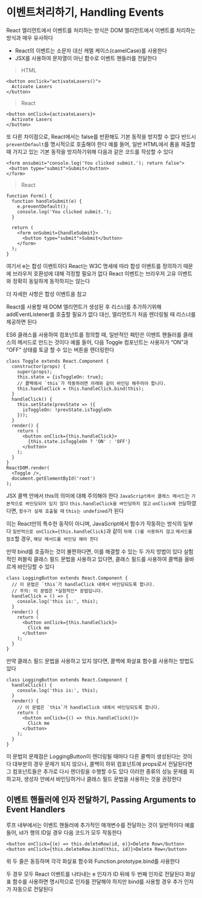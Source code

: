 # 이벤트처리하기, Handling Events

React 엘리먼트에서 이벤트를 처리하는 방식은 DOM 엘리먼트에서 이벤트를 처리하는 방식과 매우 유사하다

- React의 이벤트는 소문자 대신 캐멀 케이스(camelCase)를 사용한다
- JSX를 사용하여 문자열이 아닌 함수로 이벤트 핸들러를 전달한다

> HTML

```
<button onclick="activateLasers()">
  Activate Lasers
</button>
```

> React

```
<button onClick={activateLasers}>
  Activate Lasers
</button>
```

또 다른 차이점으로, React에서는 false를 반환해도 기본 동작을 방지할 수 없다
반드시 `preventDefault`를 명시적으로 호출해야 한다
예를 들어, 일반 HTML에서 폼을 제출할 때 가지고 있는 기본 동작을 방지하기위해 다음과 같은 코드를 작성할 수 있다

```
<form onsubmit="console.log('You clicked submit.'); return false">
 <button type="submit">Submit</button>
</form>
```

> React

```
function Form() {
  function handleSubmit(e) {
    e.preventDefault();
    console.log('You clicked submit.');
  }

  return (
    <form onSubmit={handleSubmit}>
      <button type="submit">Submit</button>
    </form>
  );
}
```

여기서 e는 합성 이벤트이다
React는 W3C 명세에 따라 합성 이벤트를 정의하기 때문에 브라우저 호환성에 대해 걱정할 필요가 없다
React 이벤트는 브라우저 고유 이벤트와 정확히 동일하게 동작하지는 않는다

더 자세한 사항은 합성 이벤트을 참고

React를 사용할 때 DOM 엘리먼트가 생성된 후 리스너를 추가하기위해addEventListener를 호출할 필요가 없다
대신, 엘리먼트가 처음 렌더링될 때 리스너를 제공하면 된다

ES6 클래스를 사용하여 컴포넌트를 정의할 때, 일반적인 패턴은 이벤트 핸들러를 클래스의 메서드로 만드는 것이다
예를 들어, 다음 Toggle 컴포넌트는 사용자가 “ON”과 “OFF” 상태를 토글 할 수 있는 버튼을 렌더링한다

```
class Toggle extends React.Component {
  constructor(props) {
    super(props);
    this.state = {isToggleOn: true};
    // 콜백에서 `this`가 작동하려면 아래와 같이 바인딩 해주어야 합니다.
    this.handleClick = this.handleClick.bind(this);
  }
  handleClick() {
    this.setState(prevState => ({
      isToggleOn: !prevState.isToggleOn
    }));
  }
  render() {
    return (
      <button onClick={this.handleClick}>
        {this.state.isToggleOn ? 'ON' : 'OFF'}
      </button>
    );
  }
}
ReactDOM.render(
  <Toggle />,
  document.getElementById('root')
);
```

JSX 콜백 안에서 this의 의미에 대해 주의해야 한다
`JavaScript에서 클래스 메서드`는 `기본적으로 바인딩되어 있지 않다`
`this.handleClick을 바인딩하지 않고` `onClick에 전달`하였다면, `함수가 실제 호출될 때` `this는 undefined`가 된다

이는 React만의 특수한 동작이 아니며, JavaScript에서 함수가 작동하는 방식의 일부다
`일반적으로 onClick={this.handleClick}`과 같이 `뒤에 ()를 사용하지 않고` `메서드를 참조`할 경우, `해당 메서드를 바인딩 해야 한다`

만약 bind를 호출하는 것이 불편하다면, 이를 해결할 수 있는 두 가지 방법이 있다
실험적인 퍼블릭 클래스 필드 문법을 사용하고 있다면, 클래스 필드를 사용하여 콜백을 올바르게 바인딩할 수 있다

```
class LoggingButton extends React.Component {
  // 이 문법은 `this`가 handleClick 내에서 바인딩되도록 합니다.
  // 주의: 이 문법은 *실험적인* 문법입니다.
  handleClick = () => {
    console.log('this is:', this);
  }
  render() {
    return (
      <button onClick={this.handleClick}>
        Click me
      </button>
    );
  }
}
```

만약 클래스 필드 문법을 사용하고 있지 않다면, 콜백에 화살표 함수를 사용하는 방법도 있다

```
class LoggingButton extends React.Component {
  handleClick() {
    console.log('this is:', this);
  }
  render() {
    // 이 문법은 `this`가 handleClick 내에서 바인딩되도록 합니다.
    return (
      <button onClick={() => this.handleClick()}>
        Click me
      </button>
    );
  }
}
```

이 문법의 문제점은 LoggingButton이 렌더링될 때마다 다른 콜백이 생성된다는 것이다
대부분의 경우 문제가 되지 않으나, 콜백이 하위 컴포넌트에 props로서 전달된다면 그 컴포넌트들은 추가로 다시 렌더링을 수행할 수도 있다
이러한 종류의 성능 문제를 피하고자, 생성자 안에서 바인딩하거나 클래스 필드 문법을 사용하는 것을 권장한다

## 이벤트 핸들러에 인자 전달하기, Passing Arguments to Event Handlers

루프 내부에서는 이벤트 핸들러에 추가적인 매개변수를 전달하는 것이 일반적이다
예를 들어, id가 행의 ID일 경우 다음 코드가 모두 작동한다

```
<button onClick={(e) => this.deleteRow(id, e)}>Delete Row</button>
<button onClick={this.deleteRow.bind(this, id)}>Delete Row</button>
```

위 두 줄은 동등하며 각각 화살표 함수와 Function.prototype.bind를 사용한다

두 경우 모두 React 이벤트를 나타내는 e 인자가 ID 뒤에 두 번째 인자로 전달된다
화살표 함수를 사용하면 명시적으로 인자를 전달해야 하지만 bind를 사용할 경우 추가 인자가 자동으로 전달된다
